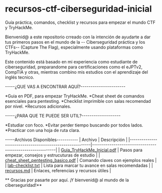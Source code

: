 # recursos-ctf-ciberseguridad-inicial
Guía práctica, comandos, checklist y recursos para empezar el mundo CTF y TryHackMe.
 
Bienvenid@ a este repositorio crreado con la intención de ayudarte a dar tus primeros pasos en el mundo de la
-- Ciberseguridad práctica y los CTFs--
(Capture The Flag), especialmente usando plataformas como TryHackMe.

Este contenido está basado en mi experiencia como estudiante de ciberseguridad, preparandome para certificaciones
como el eJPTv2, CompTIA y otras, mientras combino mis estudios con el aprendizaje del inglés tecnico.


-----¿QUE VAS A ENCONTRAR AQUÍ?-----------------------

*Guia en PDF, para empezar TryHackMe.
*Cheat sheet de comandos esenciales para pentesting.
*Checklist imprimible con salas recomendad por nivel.
*Recursos adicionales.


-----¿PARA QUE TE PUEDE SER UTIL?--------------------

*Estudiar con foco.
*Evitar perder tiempo buscando por todos lados.
*Practicar con una hoja de ruta clara.


-----Archivos Disponibles-----------
|  Archivo                                                 |    Descripción                                            |
|----------------------------------------------------------|-----------------------------------------------------------|
| [Guia_TryHackMe_Inicial.pdf](guia-tryhackme-inicial.md)  |   Pasos para empezar, consejos y estrucuturas de estudio  |
| [cheat_sheet_pentesting_basico.pdf](cheat-sheet.md)      |   Comando claves con ejemplos reales                      |
| [lab-checklist.txt](lab-checlist.txt)                    |   Lista para marcar tu avance en salas recomendadas       |
| [recursos.md](recursos.md)                               |   Enlaces, referencias y recursos útiles                  |


** Gracias por pasarte por aquí. ¡Y bienvenid@ al mundo de la ciberseguridad!**


